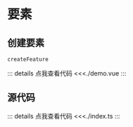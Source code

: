 # 要素

## 创建要素

`createFeature`

<script lang="ts" setup>
import Demo from './demo.vue';
</script>

<Demo />

::: details 点我查看代码
<<<./demo.vue
:::

## 源代码

::: details 点我查看代码
<<<./index.ts
:::

